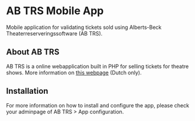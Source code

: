 # AB TRS Mobile App
Mobile application for validating tickets sold using Alberts-Beck Theaterreserveringssoftware (AB TRS).

## About AB TRS
AB TRS is a online webapplication built in PHP for selling tickets for theatre shows. More information on [this webpage](https://www.finnalberts.nl/projecten/andere-projecten/theaterreserveringssoftware) (Dutch only).

## Installation
For more information on how to install and configure the app, please check your adminpage of AB TRS > App configuration.
